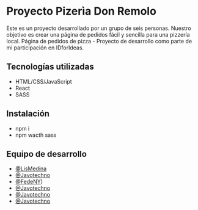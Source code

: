 # Proyecto Pizerìa Don Remolo
Este es un proyecto desarrollado por un grupo de seis personas. Nuestro objetivo es crear una página de pedidos fácil y sencilla para una pizzería local.
Página de pedidos de pizza -
Proyecto de desarrollo como parte de mi participación en IDforIdeas.

## Tecnologías utilizadas


 - HTML/CSS/JavaScript
 - React
 - SASS

## Instalación

- npm i
- npm wacth sass


## Equipo de desarrollo


- [@LisMedina](https://www.github.com/octokatherine)
- [@Javotechno](https://github.com/javotechno) 
- [@FedeNY](https://github.com/FedeNY)) 
- [@Javotechno](https://github.com/javotechno) 
- [@Javotechno](https://github.com/javotechno) 
- [@Javotechno](https://github.com/javotechno) 
